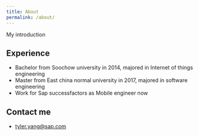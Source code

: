 ```yaml
---
title: About
permalink: /about/
---
```


My introduction

## Experience
- Bachelor from Soochow university in 2014, majored in Internet of things engineering
- Master from East china normal university in 2017, majored in software engineering
- Work for Sap successfactors as Mobile engineer now

## Contact me
- tyler.yang@sap.com
